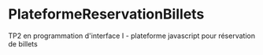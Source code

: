 # PlateformeReservationBillets
TP2 en programmation d'interface I - plateforme javascript pour réservation de billets
